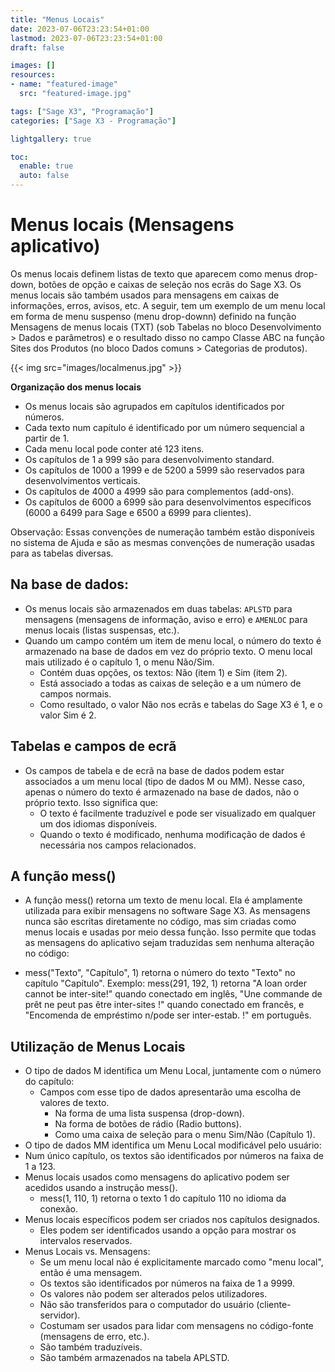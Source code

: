 ```yaml
---
title: "Menus Locais"
date: 2023-07-06T23:23:54+01:00
lastmod: 2023-07-06T23:23:54+01:00
draft: false

images: []
resources:
- name: "featured-image"
  src: "featured-image.jpg"

tags: ["Sage X3", "Programação"]
categories: ["Sage X3 - Programação"]

lightgallery: true

toc:
  enable: true
  auto: false
---
```


# Menus locais (Mensagens aplicativo)

Os menus locais definem listas de texto que aparecem como menus drop-down, botões de opção e caixas de seleção nos ecrãs do Sage X3. Os menus locais são também usados para mensagens em caixas de informações, erros, avisos, etc. A seguir, tem um exemplo de um menu local em forma de menu suspenso (menu drop-downn) definido na função Mensagens de menus locais (TXT) (sob Tabelas no bloco Desenvolvimento > Dados e parâmetros) e o resultado disso no campo Classe ABC na função Sites dos Produtos (no bloco Dados comuns > Categorias de produtos).

{{< img src="images/localmenus.jpg" >}}

**Organização dos menus locais**
- Os menus locais são agrupados em capítulos identificados por números.
- Cada texto num capítulo é identificado por um número sequencial a partir de 1.
- Cada menu local pode conter até 123 itens.
- Os capítulos de 1 a 999 são para desenvolvimento standard.
- Os capítulos de 1000 a 1999 e de 5200 a 5999 são reservados para desenvolvimentos verticais.
- Os capítulos de 4000 a 4999 são para complementos (add-ons).
- Os capítulos de 6000 a 6999 são para desenvolvimentos específicos (6000 a 6499 para Sage e 6500 a 6999 para clientes).

Observação: Essas convenções de numeração também estão disponíveis no sistema de Ajuda e são as mesmas convenções de numeração usadas para as tabelas diversas.

## Na base de dados:

- Os menus locais são armazenados em duas tabelas: `APLSTD` para mensagens (mensagens de informação, aviso e erro) e `AMENLOC` para menus locais (listas suspensas, etc.).
- Quando um campo contém um item de menu local, o número do texto é armazenado na base de dados em vez do próprio texto. O menu local mais utilizado é o capítulo 1, o menu Não/Sim.
  - Contém duas opções, os textos: Não (item 1) e Sim (item 2).
  - Está associado a todas as caixas de seleção e a um número de campos normais.
  - Como resultado, o valor Não nos ecrãs e tabelas do Sage X3 é 1, e o valor Sim é 2.

## Tabelas e campos de ecrã
- Os campos de tabela e de ecrã na base de dados podem estar associados a um menu local (tipo de dados M ou MM).
Nesse caso, apenas o número do texto é armazenado na base de dados, não o próprio texto. Isso significa que:
  - O texto é facilmente traduzível e pode ser visualizado em qualquer um dos idiomas disponíveis.
  - Quando o texto é modificado, nenhuma modificação de dados é necessária nos campos relacionados.

## A função mess()
- A função mess() retorna um texto de menu local. Ela é amplamente utilizada para exibir mensagens no software Sage X3. As mensagens nunca são escritas diretamente no código, mas sim criadas como menus locais e usadas por meio dessa função. Isso permite que todas as mensagens do aplicativo sejam traduzidas sem nenhuma alteração no código:

 - mess("Texto", "Capítulo", 1) retorna o número do texto "Texto" no capítulo "Capítulo".
Exemplo: mess(291, 192, 1) retorna "A loan order cannot be inter-site!" quando conectado em inglês, "Une commande de prêt ne peut pas être inter-sites !" quando conectado em francês, e "Encomenda de empréstimo n/pode ser inter-estab. !" em português.

## Utilização de Menus Locais
- O tipo de dados M identifica um Menu Local, juntamente com o número do capítulo:
  - Campos com esse tipo de dados apresentarão uma escolha de valores de texto.
    - Na forma de uma lista suspensa (drop-down).
    - Na forma de botões de rádio (Radio buttons).
    - Como uma caixa de seleção para o menu Sim/Não (Capítulo 1).
- O tipo de dados MM identifica um Menu Local modificável pelo usuário:
- Num único capítulo, os textos são identificados por números na faixa de 1 a 123.
- Menus locais usados como mensagens do aplicativo podem ser acedidos usando a instrução mess().
    - mess(1, 110, 1) retorna o texto 1 do capítulo 110 no idioma da conexão.
- Menus locais específicos podem ser criados nos capítulos designados.
  - Eles podem ser identificados usando a opção para mostrar os intervalos reservados.
- Menus Locais vs. Mensagens:
  - Se um menu local não é explicitamente marcado como "menu local", então é uma mensagem.
  - Os textos são identificados por números na faixa de 1 a 9999.
  - Os valores não podem ser alterados pelos utilizadores.
  - Não são transferidos para o computador do usuário (cliente-servidor).
  - Costumam ser usados para lidar com mensagens no código-fonte (mensagens de erro, etc.).
  - São também traduzíveis.
  - São também armazenados na tabela APLSTD.

